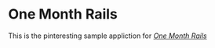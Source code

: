 # One Month Rails

This is the pinteresting sample appliction for
[*One Month Rails*](http://onemonthrails.com)